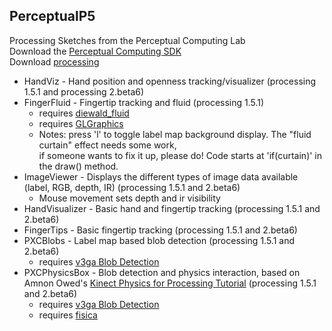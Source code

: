 PerceptualP5 
------------
Processing Sketches from the Perceptual Computing Lab<br>
Download the [Perceptual Computing SDK](http://software.intel.com/en-us/vcsource/tools/perceptual-computing-sdk)<br/>
Download [processing](http://processing.org)

* HandViz - Hand position and openness tracking/visualizer (processing 1.5.1 and processing 2.beta6)
* FingerFluid - Fingertip tracking and fluid (processing 1.5.1)
  * requires [diewald_fluid](http://thomasdiewald.com/blog/?p=95)
  * requires [GLGraphics](http://glgraphics.sourceforge.net/)
  * Notes: press 'l' to toggle label map background display.  The "fluid curtain" effect needs some work,<br/>if someone wants to fix it up, please do!  Code starts at 'if(curtain)' in the draw() method.
* ImageViewer - Displays the different types of image data available (label, RGB, depth, IR) (processing 1.5.1 and 2.beta6)
  * Mouse movement sets depth and ir visibility
* HandVisualizer - Basic hand and fingertip tracking (processing 1.5.1 and 2.beta6)
* FingerTips - Basic fingertip tracking (processing 1.5.1 and 2.beta6)
* PXCBlobs - Label map based blob detection (processing 1.5.1 and 2.beta6)
  * requires [v3ga Blob Detection](http://www.v3ga.net/processing/BlobDetection/)
* PXCPhysicsBox - Blob detection and physics interaction, based on Amnon Owed's [Kinect Physics for Processing Tutorial](http://www.creativeapplications.net/processing/kinect-physics-tutorial-for-processing/) (processing 1.5.1 and 2.beta6)
  * requires [v3ga Blob Detection](http://www.v3ga.net/processing/BlobDetection/)
  * requires [fisica](http://www.ricardmarxer.com/fisica/)
